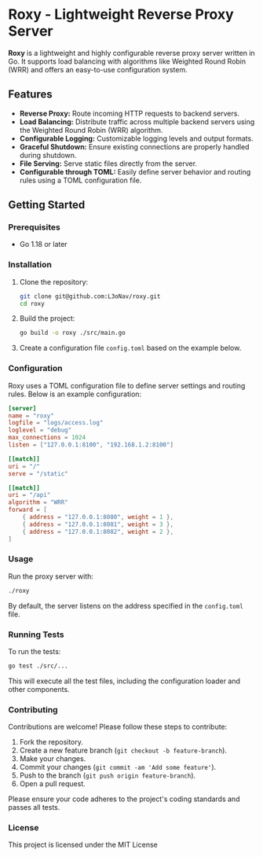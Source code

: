 # Roxy - Lightweight Reverse Proxy Server

**Roxy** is a lightweight and highly configurable reverse proxy server written in Go. It supports load balancing with algorithms like Weighted Round Robin (WRR) and offers an easy-to-use configuration system.

## Features

- **Reverse Proxy:** Route incoming HTTP requests to backend servers.
- **Load Balancing:** Distribute traffic across multiple backend servers using the Weighted Round Robin (WRR) algorithm.
- **Configurable Logging:** Customizable logging levels and output formats.
- **Graceful Shutdown:** Ensure existing connections are properly handled during shutdown.
- **File Serving:** Serve static files directly from the server.
- **Configurable through TOML:** Easily define server behavior and routing rules using a TOML configuration file.

## Getting Started

### Prerequisites

- Go 1.18 or later

### Installation

1. Clone the repository:

    ```bash
    git clone git@github.com:L3oNav/roxy.git
    cd roxy
    ```

2. Build the project:

    ```bash
    go build -o roxy ./src/main.go
    ```

3. Create a configuration file `config.toml` based on the example below.

### Configuration

Roxy uses a TOML configuration file to define server settings and routing rules. Below is an example configuration:

```toml
[server]
name = "roxy"
logfile = "logs/access.log"
loglevel = "debug"
max_connections = 1024
listen = ["127.0.0.1:8100", "192.168.1.2:8100"]

[[match]]
uri = "/"
serve = "/static"

[[match]]
uri = "/api"
algorithm = "WRR"
forward = [
    { address = "127.0.0.1:8080", weight = 1 },
    { address = "127.0.0.1:8081", weight = 3 },
    { address = "127.0.0.1:8082", weight = 2 },
]

```

### Usage

Run the proxy server with:

```bash
./roxy
```

By default, the server listens on the address specified in the `config.toml` file.

### Running Tests

To run the tests:

```bash
go test ./src/...
```

This will execute all the test files, including the configuration loader and other components.

### Contributing

Contributions are welcome! Please follow these steps to contribute:

1. Fork the repository.
2. Create a new feature branch (`git checkout -b feature-branch`).
3. Make your changes.
4. Commit your changes (`git commit -am 'Add some feature'`).
5. Push to the branch (`git push origin feature-branch`).
6. Open a pull request.

Please ensure your code adheres to the project's coding standards and passes all tests.

### License

This project is licensed under the MIT License
